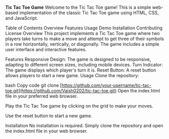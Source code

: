 
**Tic Tac Toe Game**
Welcome to the Tic Tac Toe game! This is a simple web-based implementation of the classic Tic Tac Toe game using HTML, CSS, and JavaScript.

Table of Contents
Overview
Features
Usage
Demo
Installation
Contributing
License
Overview
This project implements a Tic Tac Toe game where two players take turns to make a move and attempt to get three of their symbols in a row horizontally, vertically, or diagonally. The game includes a simple user interface and interactive features.

Features
Responsive Design: The game is designed to be responsive, adapting to different screen sizes, including mobile devices.
Turn Indicator: The game displays which player's turn it is.
Reset Button: A reset button allows players to start a new game.
Usage
Clone the repository:

bash
Copy code
git clone [https://github.com/your-username/tic-tac-toe.git](https://github.com/Vaish0202/tic-tac-toe.git)
Open the index.html file in your preferred web browser.

Play the Tic Tac Toe game by clicking on the grid to make your moves.

Use the reset button to start a new game.


Installation
No installation is required. Simply clone the repository and open the index.html file in your web browser.


